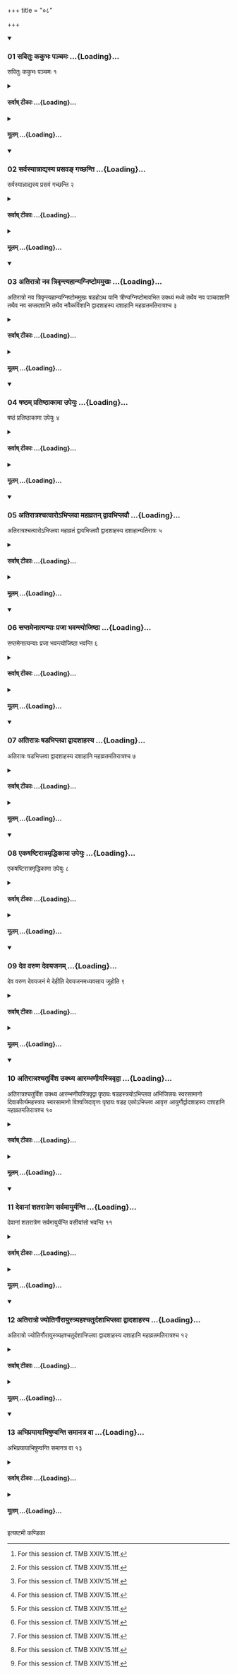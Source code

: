 +++
title = "०८"

+++

<div class="js_include" includetitle="true" newlevelforh1="3" unfilled url="/vedAH_yajuH/taittirIyam/sUtram/ApastambaH/shrautam/vishvAsa-prastutiH/23/08/01_savituH_kakubhaH_panchamaH.md">
<details open><summary><h3>01 सवितुः ककुभः पञ्चमः ...{Loading}...</h3></summary>

सवितुः ककुभः पञ्चमः १
</details>
</div>
<div class="js_include collapsed" newlevelforh1="4" title="सर्वाष् टीकाः" unfilled url="/vedAH_yajuH/taittirIyam/sUtram/ApastambaH/shrautam/sarvASh_TIkAH/23/08/01_savituH_kakubhaH_panchamaH.md">
<details><summary><h4>सर्वाष् टीकाः ...{Loading}...</h4></summary>
<details><summary>थिते</summary>

1. The fifth (forty-nine-day sacrificial-session is the Peak of Savitr̥.  

[^1]: For this session cf. TMB XXIV.15.1ff.  
</details>
</details>
</div>
<div class="js_include collapsed" newlevelforh1="4" title="मूलम्" unfilled url="/vedAH_yajuH/taittirIyam/sUtram/ApastambaH/shrautam/mUlam/23/08/01_savituH_kakubhaH_panchamaH.md">
<details><summary><h4>मूलम् ...{Loading}...</h4></summary>

सवितुः ककुभः पञ्चमः १
</details>
</div>
<div class="js_include" includetitle="true" newlevelforh1="3" unfilled url="/vedAH_yajuH/taittirIyam/sUtram/ApastambaH/shrautam/vishvAsa-prastutiH/23/08/02_sarvasyAnnAdyasya_prasava~N_gachChanti.md">
<details open><summary><h3>02 सर्वस्यान्नाद्यस्य प्रसवङ् गच्छन्ति ...{Loading}...</h3></summary>

सर्वस्यान्नाद्यस्य प्रसवं गच्छन्ति २
</details>
</div>
<div class="js_include collapsed" newlevelforh1="4" title="सर्वाष् टीकाः" unfilled url="/vedAH_yajuH/taittirIyam/sUtram/ApastambaH/shrautam/sarvASh_TIkAH/23/08/02_sarvasyAnnAdyasya_prasava~N_gachChanti.md">
<details><summary><h4>सर्वाष् टीकाः ...{Loading}...</h4></summary>
<details><summary>थिते</summary>

2. (The performers) go to the inspiration (obtainment) of all the food[^1].  

[^1]: Cf. TMB XXIV.15.3.  
</details>
</details>
</div>
<div class="js_include collapsed" newlevelforh1="4" title="मूलम्" unfilled url="/vedAH_yajuH/taittirIyam/sUtram/ApastambaH/shrautam/mUlam/23/08/02_sarvasyAnnAdyasya_prasava~N_gachChanti.md">
<details><summary><h4>मूलम् ...{Loading}...</h4></summary>

सर्वस्यान्नाद्यस्य प्रसवं गच्छन्ति २
</details>
</div>
<div class="js_include" includetitle="true" newlevelforh1="3" unfilled url="/vedAH_yajuH/taittirIyam/sUtram/ApastambaH/shrautam/vishvAsa-prastutiH/23/08/03_atirAtro_nava_trivRntyahAnyagniShTomamukhaH.md">
<details open><summary><h3>03 अतिरात्रो नव त्रिवृन्त्यहान्यग्निष्टोममुखः ...{Loading}...</h3></summary>

अतिरात्रो नव त्रिवृन्त्यहान्यग्निष्टोममुखः षडहोऽथ यानि त्रीण्यग्निष्टोमावभित उक्थ्यं मध्ये तथैव नव पञ्चदशानि तथैव नव सप्तदशानि तथैव नवैकविंशानि द्वादशाहस्य दशाहानि महाव्रतमतिरात्रश्च ३
</details>
</div>
<div class="js_include collapsed" newlevelforh1="4" title="सर्वाष् टीकाः" unfilled url="/vedAH_yajuH/taittirIyam/sUtram/ApastambaH/shrautam/sarvASh_TIkAH/23/08/03_atirAtro_nava_trivRntyahAnyagniShTomamukhaH.md">
<details><summary><h4>सर्वाष् टीकाः ...{Loading}...</h4></summary>
<details><summary>थिते</summary>

3. (The days in it are as follows): an Atirātra, nine days with nine-versed-stoma viz. a six-day-period with an Agniṣṭoma in the beginning; and the days which (follow them are) an Ukthya in the middle with an Agniṣṭoma on both the sides (i.e. Agniṣṭoma, Ukthya, Agniṣṭoma), similar nine days with fifteen versed Stoma, similar nine days with seventeen versed stoma, similar nine days with twenty-one-versed-sotma, the ten days of the Dvādaśāha, Mahāvrata and an Atirātra.[^1]  

[^1]: Cf. TMB XXI.15.1.  
</details>
</details>
</div>
<div class="js_include collapsed" newlevelforh1="4" title="मूलम्" unfilled url="/vedAH_yajuH/taittirIyam/sUtram/ApastambaH/shrautam/mUlam/23/08/03_atirAtro_nava_trivRntyahAnyagniShTomamukhaH.md">
<details><summary><h4>मूलम् ...{Loading}...</h4></summary>

अतिरात्रो नव त्रिवृन्त्यहान्यग्निष्टोममुखः षडहोऽथ यानि त्रीण्यग्निष्टोमावभित उक्थ्यं मध्ये तथैव नव पञ्चदशानि तथैव नव सप्तदशानि तथैव नवैकविंशानि द्वादशाहस्य दशाहानि महाव्रतमतिरात्रश्च ३
</details>
</div>
<div class="js_include" includetitle="true" newlevelforh1="3" unfilled url="/vedAH_yajuH/taittirIyam/sUtram/ApastambaH/shrautam/vishvAsa-prastutiH/23/08/04_ShaShTham_pratiShThAkAmA_upeyuH.md">
<details open><summary><h3>04 षष्ठम् प्रतिष्ठाकामा उपेयुः ...{Loading}...</h3></summary>

षष्ठं प्रतिष्ठाकामा उपेयुः ४
</details>
</div>
<div class="js_include collapsed" newlevelforh1="4" title="सर्वाष् टीकाः" unfilled url="/vedAH_yajuH/taittirIyam/sUtram/ApastambaH/shrautam/sarvASh_TIkAH/23/08/04_ShaShTham_pratiShThAkAmA_upeyuH.md">
<details><summary><h4>सर्वाष् टीकाः ...{Loading}...</h4></summary>
<details><summary>थिते</summary>

4. (The performers) desirous of firm establishment should perform the sixth fortynine-days-sacrificial-session.[^1]  

[^1]: Cf. TMB XXIV.16.2. 
</details>
</details>
</div>
<div class="js_include collapsed" newlevelforh1="4" title="मूलम्" unfilled url="/vedAH_yajuH/taittirIyam/sUtram/ApastambaH/shrautam/mUlam/23/08/04_ShaShTham_pratiShThAkAmA_upeyuH.md">
<details><summary><h4>मूलम् ...{Loading}...</h4></summary>

षष्ठं प्रतिष्ठाकामा उपेयुः ४
</details>
</div>
<div class="js_include" includetitle="true" newlevelforh1="3" unfilled url="/vedAH_yajuH/taittirIyam/sUtram/ApastambaH/shrautam/vishvAsa-prastutiH/23/08/05_atirAtrashchatvAro-bhiplavA_mahAvratan_dvAvabhiplavau.md">
<details open><summary><h3>05 अतिरात्रश्चत्वारोऽभिप्लवा महाव्रतन् द्वावभिप्लवौ ...{Loading}...</h3></summary>

अतिरात्रश्चत्वारोऽभिप्लवा महाव्रतं द्वावभिप्लवौ द्वादशाहस्य दशाहान्यतिरात्रः ५
</details>
</div>
<div class="js_include collapsed" newlevelforh1="4" title="सर्वाष् टीकाः" unfilled url="/vedAH_yajuH/taittirIyam/sUtram/ApastambaH/shrautam/sarvASh_TIkAH/23/08/05_atirAtrashchatvAro-bhiplavA_mahAvratan_dvAvabhiplavau.md">
<details><summary><h4>सर्वाष् टीकाः ...{Loading}...</h4></summary>
<details><summary>थिते</summary>

5. (The days in it are as follows:) an Atirātra, four Abhiplava six-day-periods, the Mahāvrata-day, two Abhiplava six-day periods, the ten days of the Dvādaśāha, and an Atirātra.  

[^1]: Cf. TMB XXIV.16.1.  
</details>
</details>
</div>
<div class="js_include collapsed" newlevelforh1="4" title="मूलम्" unfilled url="/vedAH_yajuH/taittirIyam/sUtram/ApastambaH/shrautam/mUlam/23/08/05_atirAtrashchatvAro-bhiplavA_mahAvratan_dvAvabhiplavau.md">
<details><summary><h4>मूलम् ...{Loading}...</h4></summary>

अतिरात्रश्चत्वारोऽभिप्लवा महाव्रतं द्वावभिप्लवौ द्वादशाहस्य दशाहान्यतिरात्रः ५
</details>
</div>
<div class="js_include" includetitle="true" newlevelforh1="3" unfilled url="/vedAH_yajuH/taittirIyam/sUtram/ApastambaH/shrautam/vishvAsa-prastutiH/23/08/06_saptamenAtyanyAH_prajA_bhavantyojiShThA.md">
<details open><summary><h3>06 सप्तमेनात्यन्याः प्रजा भवन्त्योजिष्ठा ...{Loading}...</h3></summary>

सप्तमेनात्यन्याः प्रजा भवन्त्योजिष्ठा भवन्ति ६
</details>
</div>
<div class="js_include collapsed" newlevelforh1="4" title="सर्वाष् टीकाः" unfilled url="/vedAH_yajuH/taittirIyam/sUtram/ApastambaH/shrautam/sarvASh_TIkAH/23/08/06_saptamenAtyanyAH_prajA_bhavantyojiShThA.md">
<details><summary><h4>सर्वाष् टीकाः ...{Loading}...</h4></summary>
<details><summary>थिते</summary>

6. By means of the seventh (forty-nine-day-sacrificial session the perfomers) supercede all the other beings and become strongest.[^1]  

[^1]: Cf. TMB XXIV.17.2-3. 
</details>
</details>
</div>
<div class="js_include collapsed" newlevelforh1="4" title="मूलम्" unfilled url="/vedAH_yajuH/taittirIyam/sUtram/ApastambaH/shrautam/mUlam/23/08/06_saptamenAtyanyAH_prajA_bhavantyojiShThA.md">
<details><summary><h4>मूलम् ...{Loading}...</h4></summary>

सप्तमेनात्यन्याः प्रजा भवन्त्योजिष्ठा भवन्ति ६
</details>
</div>
<div class="js_include" includetitle="true" newlevelforh1="3" unfilled url="/vedAH_yajuH/taittirIyam/sUtram/ApastambaH/shrautam/vishvAsa-prastutiH/23/08/07_atirAtraH_ShaDabhiplavA_dvAdashAhasya.md">
<details open><summary><h3>07 अतिरात्रः षडभिप्लवा द्वादशाहस्य ...{Loading}...</h3></summary>

अतिरात्रः षडभिप्लवा द्वादशाहस्य दशाहानि महाव्रतमतिरात्रश्च ७
</details>
</div>
<div class="js_include collapsed" newlevelforh1="4" title="सर्वाष् टीकाः" unfilled url="/vedAH_yajuH/taittirIyam/sUtram/ApastambaH/shrautam/sarvASh_TIkAH/23/08/07_atirAtraH_ShaDabhiplavA_dvAdashAhasya.md">
<details><summary><h4>सर्वाष् टीकाः ...{Loading}...</h4></summary>
<details><summary>थिते</summary>

7. (The days in it are as follows): an Atirātra, six Abhiplava six-day-periods, the ten days of the Dvādaśāha, the Mahāvrata day and an Atirātra.[^1]  

[^1]: Cf. TMB XXIV.17.7. 
</details>
</details>
</div>
<div class="js_include collapsed" newlevelforh1="4" title="मूलम्" unfilled url="/vedAH_yajuH/taittirIyam/sUtram/ApastambaH/shrautam/mUlam/23/08/07_atirAtraH_ShaDabhiplavA_dvAdashAhasya.md">
<details><summary><h4>मूलम् ...{Loading}...</h4></summary>

अतिरात्रः षडभिप्लवा द्वादशाहस्य दशाहानि महाव्रतमतिरात्रश्च ७
</details>
</div>
<div class="js_include" includetitle="true" newlevelforh1="3" unfilled url="/vedAH_yajuH/taittirIyam/sUtram/ApastambaH/shrautam/vishvAsa-prastutiH/23/08/08_ekaShaShTirAtramRddhikAmA_upeyuH.md">
<details open><summary><h3>08 एकषष्टिरात्रमृद्धिकामा उपेयुः ...{Loading}...</h3></summary>

एकषष्टिरात्रमृद्धिकामा उपेयुः ८
</details>
</div>
<div class="js_include collapsed" newlevelforh1="4" title="सर्वाष् टीकाः" unfilled url="/vedAH_yajuH/taittirIyam/sUtram/ApastambaH/shrautam/sarvASh_TIkAH/23/08/08_ekaShaShTirAtramRddhikAmA_upeyuH.md">
<details><summary><h4>सर्वाष् टीकाः ...{Loading}...</h4></summary>
<details><summary>थिते</summary>

8. (The performers) desirous of prosperity should perform the sixty-one-day-sacificial-session.[^1]  

[^1]: Cf. TMB XXIV.18.9. 
</details>
</details>
</div>
<div class="js_include collapsed" newlevelforh1="4" title="मूलम्" unfilled url="/vedAH_yajuH/taittirIyam/sUtram/ApastambaH/shrautam/mUlam/23/08/08_ekaShaShTirAtramRddhikAmA_upeyuH.md">
<details><summary><h4>मूलम् ...{Loading}...</h4></summary>

एकषष्टिरात्रमृद्धिकामा उपेयुः ८
</details>
</div>
<div class="js_include" includetitle="true" newlevelforh1="3" unfilled url="/vedAH_yajuH/taittirIyam/sUtram/ApastambaH/shrautam/vishvAsa-prastutiH/23/08/09_deva_varuNa_devayajanam.md">
<details open><summary><h3>09 देव वरुण देवयजनम् ...{Loading}...</h3></summary>

देव वरुण देवयजनं मे देहीति देवयजनमध्यवसाय जुहोति ९
</details>
</div>
<div class="js_include collapsed" newlevelforh1="4" title="सर्वाष् टीकाः" unfilled url="/vedAH_yajuH/taittirIyam/sUtram/ApastambaH/shrautam/sarvASh_TIkAH/23/08/09_deva_varuNa_devayajanam.md">
<details><summary><h4>सर्वाष् टीकाः ...{Loading}...</h4></summary>
<details><summary>थिते</summary>

9. Having taken decision about the sacrificial ground he (each one the performers) makes a libation of ghee in the fire with devo varuṇa devayajanaṁ me dehi.[^1]  

[^1]: Cf. TMB XXIV.18.8. See and cp. X.2.9.  
</details>
</details>
</div>
<div class="js_include collapsed" newlevelforh1="4" title="मूलम्" unfilled url="/vedAH_yajuH/taittirIyam/sUtram/ApastambaH/shrautam/mUlam/23/08/09_deva_varuNa_devayajanam.md">
<details><summary><h4>मूलम् ...{Loading}...</h4></summary>

देव वरुण देवयजनं मे देहीति देवयजनमध्यवसाय जुहोति ९
</details>
</div>
<div class="js_include" includetitle="true" newlevelforh1="3" unfilled url="/vedAH_yajuH/taittirIyam/sUtram/ApastambaH/shrautam/vishvAsa-prastutiH/23/08/10_atirAtrashchaturviMsha_ukthya_ArambhaNIyastrivRdvA.md">
<details open><summary><h3>10 अतिरात्रश्चतुर्विंश उक्थ्य आरम्भणीयस्त्रिवृद्वा ...{Loading}...</h3></summary>

अतिरात्रश्चतुर्विंश उक्थ्य आरम्भणीयस्त्रिवृद्वा पृष्ठ्यः षडहस्त्रयोऽभिप्लवा अभिजित्त्रयः स्वरसामानो दिवाकीर्त्यमहस्त्रयः स्वरसामानो विश्वजिदावृत्तः पृष्ठ्यः षडह एकोऽभिप्लव आवृत्त आयुर्गौर्द्वादशाहस्य दशाहानि महाव्रतमतिरात्रश्च १०
</details>
</div>
<div class="js_include collapsed" newlevelforh1="4" title="सर्वाष् टीकाः" unfilled url="/vedAH_yajuH/taittirIyam/sUtram/ApastambaH/shrautam/sarvASh_TIkAH/23/08/10_atirAtrashchaturviMsha_ukthya_ArambhaNIyastrivRdvA.md">
<details><summary><h4>सर्वाष् टीकाः ...{Loading}...</h4></summary>
<details><summary>थिते</summary>

10. (The days in this sacrificial session are as follows:) an Atirātra, an Ukthya with twenty-four-versed-stoma or nine versed-stoma as the introductory day, a Pr̥ṣṭhya six-day-period, three Abhiplava-six-day-periods, Abhijit, three Svarsāman days, the Divākīrtya day, three Svarasāman days, Viśvajit, the Pr̥ṣṭhya six-day-period in the reverse order, an Abhiplava (six day-period) in the reverse order, Āyus, Go, the ten days of the Dvādaśāha, Mahāvrata and an Atirātra.[^1]  

[^1]: Cf. TMB XXIV.18.1.  
</details>
</details>
</div>
<div class="js_include collapsed" newlevelforh1="4" title="मूलम्" unfilled url="/vedAH_yajuH/taittirIyam/sUtram/ApastambaH/shrautam/mUlam/23/08/10_atirAtrashchaturviMsha_ukthya_ArambhaNIyastrivRdvA.md">
<details><summary><h4>मूलम् ...{Loading}...</h4></summary>

अतिरात्रश्चतुर्विंश उक्थ्य आरम्भणीयस्त्रिवृद्वा पृष्ठ्यः षडहस्त्रयोऽभिप्लवा अभिजित्त्रयः स्वरसामानो दिवाकीर्त्यमहस्त्रयः स्वरसामानो विश्वजिदावृत्तः पृष्ठ्यः षडह एकोऽभिप्लव आवृत्त आयुर्गौर्द्वादशाहस्य दशाहानि महाव्रतमतिरात्रश्च १०
</details>
</div>
<div class="js_include" includetitle="true" newlevelforh1="3" unfilled url="/vedAH_yajuH/taittirIyam/sUtram/ApastambaH/shrautam/vishvAsa-prastutiH/23/08/11_devAnAM_shatarAtreNa_sarvamAyuryanti.md">
<details open><summary><h3>11 देवानां शतरात्रेण सर्वमायुर्यन्ति ...{Loading}...</h3></summary>

देवानां शतरात्रेण सर्वमायुर्यन्ति वसीयांसो भवन्ति ११
</details>
</div>
<div class="js_include collapsed" newlevelforh1="4" title="सर्वाष् टीकाः" unfilled url="/vedAH_yajuH/taittirIyam/sUtram/ApastambaH/shrautam/sarvASh_TIkAH/23/08/11_devAnAM_shatarAtreNa_sarvamAyuryanti.md">
<details><summary><h4>सर्वाष् टीकाः ...{Loading}...</h4></summary>
<details><summary>थिते</summary>

11. (The performers) get complete (span of) life, become more rich by means (of the performance of) the one-hundred day-sacrificial-session of Gods.[^1]  

[^1]: Cf. TMB XXIV.19.2. 
</details>
</details>
</div>
<div class="js_include collapsed" newlevelforh1="4" title="मूलम्" unfilled url="/vedAH_yajuH/taittirIyam/sUtram/ApastambaH/shrautam/mUlam/23/08/11_devAnAM_shatarAtreNa_sarvamAyuryanti.md">
<details><summary><h4>मूलम् ...{Loading}...</h4></summary>

देवानां शतरात्रेण सर्वमायुर्यन्ति वसीयांसो भवन्ति ११
</details>
</div>
<div class="js_include" includetitle="true" newlevelforh1="3" unfilled url="/vedAH_yajuH/taittirIyam/sUtram/ApastambaH/shrautam/vishvAsa-prastutiH/23/08/12_atirAtro_jyotirgaurAyustryahashchaturdashAbhiplavA_dvAdashAhasya.md">
<details open><summary><h3>12 अतिरात्रो ज्योतिर्गौरायुस्त्र्यहश्चतुर्दशाभिप्लवा द्वादशाहस्य ...{Loading}...</h3></summary>

अतिरात्रो ज्योतिर्गौरायुस्त्र्यहश्चतुर्दशाभिप्लवा द्वादशाहस्य दशाहानि महाव्रतमतिरात्रश्च १२
</details>
</div>
<div class="js_include collapsed" newlevelforh1="4" title="सर्वाष् टीकाः" unfilled url="/vedAH_yajuH/taittirIyam/sUtram/ApastambaH/shrautam/sarvASh_TIkAH/23/08/12_atirAtro_jyotirgaurAyustryahashchaturdashAbhiplavA_dvAdashAhasya.md">
<details><summary><h4>सर्वाष् टीकाः ...{Loading}...</h4></summary>
<details><summary>थिते</summary>

12. (The days in it are as follows:) an Atirātra, three days of Jyotis, Go, Āyus, fourteen Abhiplava-six-day-periods, the ten days of, the Dvādaśāha, the Mahāvrata day and an Atirātra.  

[^1]: Cf. TMB XXIV.19.1. 

</details>
</details>
</div>
<div class="js_include collapsed" newlevelforh1="4" title="मूलम्" unfilled url="/vedAH_yajuH/taittirIyam/sUtram/ApastambaH/shrautam/mUlam/23/08/12_atirAtro_jyotirgaurAyustryahashchaturdashAbhiplavA_dvAdashAhasya.md">
<details><summary><h4>मूलम् ...{Loading}...</h4></summary>

अतिरात्रो ज्योतिर्गौरायुस्त्र्यहश्चतुर्दशाभिप्लवा द्वादशाहस्य दशाहानि महाव्रतमतिरात्रश्च १२
</details>
</div>
<div class="js_include" includetitle="true" newlevelforh1="3" unfilled url="/vedAH_yajuH/taittirIyam/sUtram/ApastambaH/shrautam/vishvAsa-prastutiH/23/08/13_abhiprayAyAbhiShuNvanti_samAnatra_vA.md">
<details open><summary><h3>13 अभिप्रयायाभिषुण्वन्ति समानत्र वा ...{Loading}...</h3></summary>

अभिप्रयायाभिषुण्वन्ति समानत्र वा १३
</details>
</div>
<div class="js_include collapsed" newlevelforh1="4" title="सर्वाष् टीकाः" unfilled url="/vedAH_yajuH/taittirIyam/sUtram/ApastambaH/shrautam/sarvASh_TIkAH/23/08/13_abhiprayAyAbhiShuNvanti_samAnatra_vA.md">
<details><summary><h4>सर्वाष् टीकाः ...{Loading}...</h4></summary>
<details><summary>थिते</summary>

13. They press Soma after having each day going forwardi (to another place) or at the one and the same place.  

[^1]: Cf. TMB XXIV.19.3.  
</details>
</details>
</div>
<div class="js_include collapsed" newlevelforh1="4" title="मूलम्" unfilled url="/vedAH_yajuH/taittirIyam/sUtram/ApastambaH/shrautam/mUlam/23/08/13_abhiprayAyAbhiShuNvanti_samAnatra_vA.md">
<details><summary><h4>मूलम् ...{Loading}...</h4></summary>

अभिप्रयायाभिषुण्वन्ति समानत्र वा १३
</details>
</div>





  
इत्यष्टमी कण्डिका 
